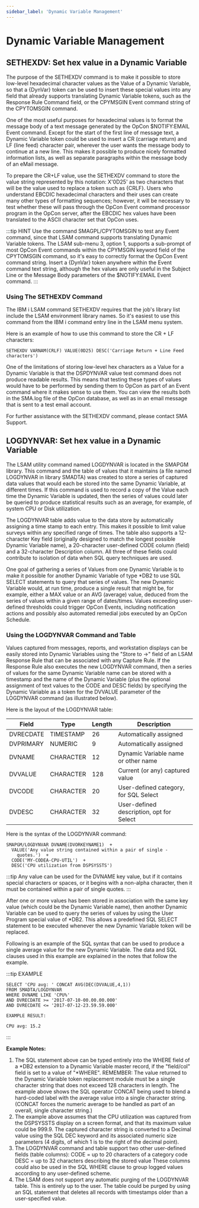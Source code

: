 ```yaml
---
sidebar_label: 'Dynamic Variable Management'
---
```


# Dynamic Variable Management

## SETHEXDV: Set hex value in a Dynamic Variable

The purpose of the SETHEXDV command is to make it possible to store low-level hexadecimal character values as the Value of a Dynamic Variable, so that a {DynVar} token can be used to insert these special values into any field that already supports translating Dynamic Variable tokens, such as the Response Rule Command field, or the CPYMSGIN Event command string of the CPYTOMSGIN command.

One of the most useful purposes for hexadecimal values is to format the message body of a text message generated by the OpCon $NOTIFY:EMAIL Event command. Except for the start of the first line of message text, a Dynamic Variable token could be used to insert a CR (carriage return) and LF (line feed) character pair, wherever the user wants the message body to continue at a new line. This makes it possible to produce nicely formatted information lists, as well as separate paragraphs within the message body of an eMail message. 

To prepare the CR+LF value, use the SETHEXDV command to store the value string represented by this notation: X'0D25' as two characters that will be the value used to replace a token such as {CRLF}. Users who understand EBCDIC hexadecimal characters and their uses can create many other types of formatting sequences; however, it will be necessary to test whether these will pass through the OpCon Event command processor program in the OpCon server, after the EBCDIC hex values have been translated to the ASCII character set that OpCon uses. 

:::tip HINT
Use the command SMAGPL/CPYTOMSGIN to test any Event command, since that LSAM command supports translating Dynamic Variable tokens. The LSAM sub-menu 3, option 1, supports a sub-prompt of most OpCon Event commands within the CPYMSGIN keyword field of the CPYTOMSGIN command, so it's easy to correctly format the OpCon Event command string. Insert a {DynVar} token anywhere within the Event command text string, although the hex values are only useful in the Subject Line or the Message Body parameters of the $NOTIFY:EMAIL Event command.
:::

### Using The SETHEXDV Command

The IBM i LSAM command SETHEXDV requires that the job's library list include the LSAM environment library names. So it's easiest to use this command from the IBM i command entry line in the LSAM menu system.

Here is an example of how to use this command to store the CR + LF characters:
```
SETHEXDV VARNAM(CRLF) VALUE(0D25) DESC('Carriage Return + Line Feed characters')
```
One of the limitations of storing low-level hex characters as a Value for a Dynamic Variable is that the DSPDYNVAR value test command does not produce readable results. This means that testing these types of values would have to be performed by sending them to OpCon as part of an Event command where it makes sense to use them. You can view the results both in the SMA.log file of the OpCon database, as well as in an email message that is sent to a test email account.

For further assistance with the SETHEXDV command, please contact SMA Support.

## LOGDYNVAR: Set hex value in a Dynamic Variable

The LSAM utility command named LOGDYNVAR is located in the SMAPGM library. This command and the table of values that it maintains (a file named LOGDYNVAR in library SMADTA) was created to store a series of captured data values that would each be stored into the same Dynamic Variable, at different times. If this command is used to record a copy of the Value each time the Dynamic Variable is updated, then the series of values could later be queried to produce statistical results such as an average, for example, of system CPU or Disk utilization.

The LOGDYNVAR table adds value to the data store by automatically assigning a time stamp to each entry. This makes it possible to limit value surveys within any specified range of times. The table also supports a 12-character Key field (originally designed to match the longest possible Dynamic Variable name), a 20-character user-defined CODE column (field) and a 32-character Description column. All three of these fields could contribute to isolation of data when SQL query techniques are used.

One goal of gathering a series of Values from one Dynamic Variable is to make it possible for another Dynamic Variable of type *DB2 to use SQL SELECT statements to query that series of values. The new Dynamic Variable would, at run time, produce a single result that might be, for example, either a MAX value or an AVG (average) value, deduced from the series of values within a given range of dates/times. Values exceeding user-defined thresholds could trigger OpCon Events, including notification actions and possibly also automated remedial jobs executed by an OpCon Schedule.

### Using the LOGDYNVAR Command and Table

Values captured from messages, reports, and workstation displays can be easily stored into Dynamic Variables using the "Store to ->" field of an LSAM Response Rule that can be associated with any Capture Rule. If the Response Rule also executes the new LOGDYNVAR command, then a series of values for the same Dynamic Variable name can be stored with a timestamp and the name of the Dynamic Variable (plus the optional assignment of text values to the CODE and DESC fields) by specifying the Dynamic Variable as a token for the DVVALUE parameter of the LOGDYNVAR command (as illustrated below).

Here is the layout of the LOGDYNVAR table:

| Field       | Type        | Length   |  Description                               |
| ----------- | ----------- | -------- | ------------------------------------------ |
|  DVRECDATE  |  TIMESTAMP  |   26     |  Automatically assigned                    |
|  DVPRIMARY  |   NUMERIC   |   9      |  Automatically assigned                    |
|  DVNAME     |  CHARACTER  |   12     |  Dynamic Variable name or other name       |
|  DVVALUE    |  CHARACTER  |  128     |  Current (or any) captured value           |
|  DVCODE     |  CHARACTER  |   20     |  User-defined category, for SQL Select     |
|  DVDESC     |  CHARACTER  |   32     |  User-defined description, opt for Select  |

Here is the syntax of the LOGDYNVAR command:
```
SMAPGM/LOGDYNVAR DVNAME(DVORKEYNAME1)  +
  VALUE('Any value string contained within a pair of single -
    quotes.')  +
  CODE('MY-CODEA-CPU-UTIL')  +
  DESC('CPU utilization from DSPSYSSTS')
```

:::tip
Any value can be used for the DVNAME key value, but if it contains special characters or spaces, or it begins with a non-alpha character, then it must be contained within a pair of single quotes.
:::

After one or more values has been stored in association with the same key value (which could be the Dynamic Variable name), then another Dynamic Variable can be used to query the series of values by using the User Program special value of *DB2. This allows a predefined SQL SELECT statement to be executed whenever the new Dynamic Variable token will be replaced.

Following is an example of the SQL syntax that can be used to produce a single average value for the new Dynamic Variable. The data and SQL clauses used in this example are explained in the notes that follow the example.

:::tip EXAMPLE
```
SELECT 'CPU avg: ' CONCAT AVG(DEC(DVVALUE,4,1))
FROM SMADTA/LOGDYNVAR
WHERE DVNAME LIKE 'CPU%'
AND DVRECDATE >= '2017-07-10-00.00.00.000'
AND DVRECDATE <= '2017-07-12-23.59.59.000'

EXAMPLE RESULT:

CPU avg: 15.2
```
:::

**Example Notes:**
1. The SQL statement above can be typed entirely into the WHERE field of a *DB2 extension to a Dynamic Variable master record, if the "field/col" field is set to a value of "*WHERE". REMEMBER: The value returned to the Dynamic Variable token replacement module must be a single character string that does not exceed 128 characters in length. The example above shows the SQL operator CONCAT being used to blend a hard-coded label with the average value into a single character string. (CONCAT forces the numeric average to be handled as part of an overall, single character string.) 
2. The example above assumes that the CPU utilization was captured from the DSPSYSSTS display on a screen format, and that its maximum value could be 999.9. The captured character string is converted to a Decimal value using the SQL DEC keyword and its associated numeric size parameters (4 digits, of which 1 is to the right of the decimal point). 
3. The LOGDYNVAR command and table support two other user-defined fields (table columns):
CODE = up to 20 characters of a category code
DESC = up to 32 characters describing the stored value
These columns could also be used in the SQL WHERE clause to group logged values according to any user-defined scheme.
4. The LSAM does not support any automatic purging of the LOGDYNVAR table. This is entirely up to the user. The table could be purged by using an SQL statement that deletes
all records with timestamps older than a user-specified value.